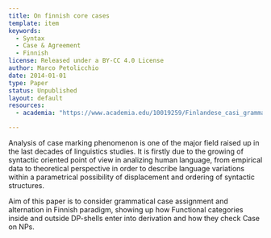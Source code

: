 ```yaml
---
title: On finnish core cases 
template: item
keywords: 
  - Syntax
  - Case & Agreement
  - Finnish
license: Released under a BY-CC 4.0 License
author: Marco Petolicchio
date: 2014-01-01
type: Paper
status: Unpublished
layout: default
resources:
  - academia: "https://www.academia.edu/10019259/Finlandese_casi_grammaticali_core_"

---
```


Analysis of case marking phenomenon is one of the major field raised up in the last decades of linguistics studies. It is firstly due to the growing of syntactic oriented point of view in analizing human language, from empirical data to theoretical perspective in order to describe language variations within a parametrical possibility of displacement and ordering of syntactic structures.

Aim of this paper is to consider grammatical case assignment and alternation in Finnish paradigm, showing up how Functional categories inside and outside DP-shells enter into derivation and how they check Case on NPs.